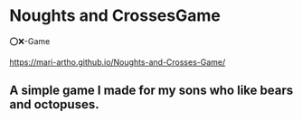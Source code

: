 # Noughts and CrossesGame
⭕️❌-Game

https://mari-artho.github.io/Noughts-and-Crosses-Game/

## A simple game I made for my sons who like bears and octopuses.